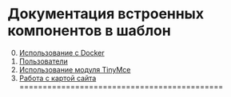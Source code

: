 Документация встроенных компонентов в шаблон
============================================
0) [Использование с Docker](docs/docker.md)
1) [Пользователи](docs/base-users.md)
3) [Использование модуля TinyMce](common/modules/tinymce/docs/index.md)
5) [Работа с картой сайта](docs/sitemap.md)
============================================